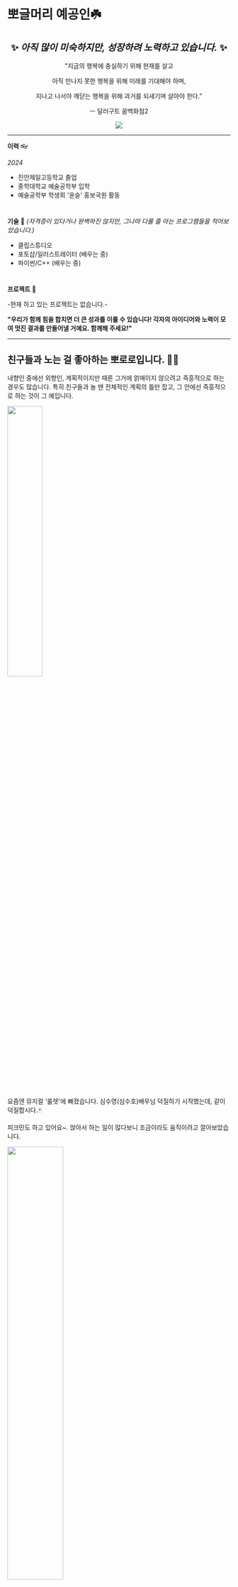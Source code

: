 # 뽀글머리 예공인☘️
<div align=center>

  ## ✨ _**아직 많이 미숙하지만, 성장하려 노력하고 있습니다.**_ ✨
  
"지금의 행복에 충실하기 위해 현재를 살고

아직 만나지 못한 행복을 위해 미래를 기대해야 하며,

지나고 나서야 깨닫는 행복을 위해 과거를 되새기며 살아야 한다." 

ㅡ 달러구트 꿈백화점2

<a href="https://github.com/devxb/gitanimals">
  <img src="https://render.gitanimals.org/farms/leeeeJiin"/>
</a>

  </div>

***

**이력** 👓

_2024_

- 진안제일고등학교 졸업
- 중학대학교 예술공학부 입학
- 예술공학부 학생회 '윤슬' 홍보국원 활동

# 

**기술** 🌟
_(자격증이 있다거나 완벽하진 않지만, 그나마 다룰 줄 아는 프로그램들을 적어보았습니다.)_
- 클립스튜디오
- 포토샵/일러스트레이터 (배우는 중)
- 파이썬/C++ (배우는 중)

#

**프로젝트** 📂

-현재 하고 있는 프로젝트는 없습니다.-

**"우리가 함께 힘을 합치면 더 큰 성과를 이룰 수 있습니다! 각자의 아이디어와 노력이 모여 멋진 결과를 만들어낼 거예요. 함께해 주세요!"**


***

 **친구들과 노는 걸 좋아하는 뽀로로입니다. 🐧😎**
 -
 내향인 중에선 외향인, 계획적이지만 때론 그거에 얽매이지 않으려고 즉흥적으로 하는 경우도 많습니다. 
 특히 친구들과 놀 땐 전체적인 계획의 틀만 잡고, 그 안에선 즉흥적으로 하는 것이 그 예입니다.

<img width="39.5%" src="https://github.com/user-attachments/assets/2e46eb8a-97e6-4190-b86f-f4e6bdb83c9d"/>



요즘엔 뮤지컬 '룰렛'에 빠졌습니다. 심수영(심수호)배우님 덕질하기 시작했는데, 같이 덕질합시다.🃏

피크민도 하고 있어요~. 앉아서 하는 일이 많다보니 조금이라도 움직이려고 깔아보았습니다.

<img width="50%" src="https://github.com/user-attachments/assets/9131faf6-4681-4a94-97d0-0bee8c311464"/> 

***

<div align=center>

  [![Hits](https://hits.seeyoufarm.com/api/count/incr/badge.svg?url=https%3A%2F%2Fgithub.com%2FleeeeJiin&count_bg=%2379C83D&title_bg=%23555555&icon=&icon_color=%23E7E7E7&title=hits&edge_flat=false)](https://hits.seeyoufarm.com)

  </div>

|  **정보** | 중앙대학교  | 예술공학부  | 1학년(05년생)  | 재학  |
|---|---|---|---|---|
|   📞 **전화번호**	|  KR) 010-2263-1834 	|   	|  🫧 **인스타** 	|  <a href=https://www.instagram.com/jiin0472/><img src="https://img.shields.io/badge/Instagram-E4405F?style=flat-square&logo=Instagram&logoColor=white"/></a> 	|
|  📨 **E-Mail** 	|  <a href=mailto:jiin0472@naver.com><img src="https://img.shields.io/badge/Naver Email-03C75A?style=flat-square&logo=Naver&logoColor=white&link=mailto:jiin0472@naver.com"/></a> 	|  [![Gmail Badge](https://img.shields.io/badge/Gmail-d14836?style=flat-square&logo=Gmail&logoColor=white&link=mailto:leejiin0472@gmail.com)](mailto:leejiin0472@gmail.com) 	|  🎀 **MBTI** 	|  INFJ 	|
|   🎞️ **유튜브 채널**	|   [![Youtube Badge](https://img.shields.io/badge/Youtube-ff0000?style=flat-square&logo=youtube&link=https://www.youtube.com/c/kyleschool)](https://www.youtube.com/@2357LeeJiin)	|   	|  🎧 **최애그룹** 	|  <a href="https://music.youtube.com/channel/UC0gpUnoyhu44aS3-NxYs7rg?si=pK-ob4ykKTrCsz83"><img src="https://img.shields.io/badge/Youtube Music-FF0000?style=flat-square&logo=YouTube Music&logoColor=white"/></a> 	|


[![leeeeJiin's GitHub stats](https://github-readme-stats.vercel.app/api?username=leeeeJiin)]([https://github.com/anuraghazra/github-readme-stats](https://github.com/leeeeJiin/leeeeJiin/blob/main/README.md))
<a href="https://github.com/devxb/gitanimals">
  <img
    src="https://render.gitanimals.org/lines/leeeeJiin?pet-id=646135937820254654"
    width="300"
    height="150"
  />
</a>
  
   



